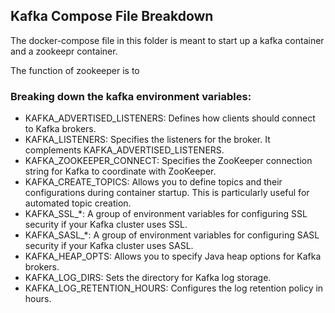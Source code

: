 ## Kafka Compose File Breakdown

The docker-compose file in this folder is meant to start up a kafka container and a zookeepr container.

The function of zookeeper is to 


### Breaking down the kafka environment variables:
- KAFKA_ADVERTISED_LISTENERS: Defines how clients should connect to Kafka brokers.
- KAFKA_LISTENERS: Specifies the listeners for the broker. It complements KAFKA_ADVERTISED_LISTENERS.
- KAFKA_ZOOKEEPER_CONNECT: Specifies the ZooKeeper connection string for Kafka to coordinate with ZooKeeper.
- KAFKA_CREATE_TOPICS: Allows you to define topics and their configurations during container startup. This is particularly useful for automated topic creation.
- KAFKA_SSL_*: A group of environment variables for configuring SSL security if your Kafka cluster uses SSL.
- KAFKA_SASL_*: A group of environment variables for configuring SASL security if your Kafka cluster uses SASL.
- KAFKA_HEAP_OPTS: Allows you to specify Java heap options for Kafka brokers.
- KAFKA_LOG_DIRS: Sets the directory for Kafka log storage.
- KAFKA_LOG_RETENTION_HOURS: Configures the log retention policy in hours.